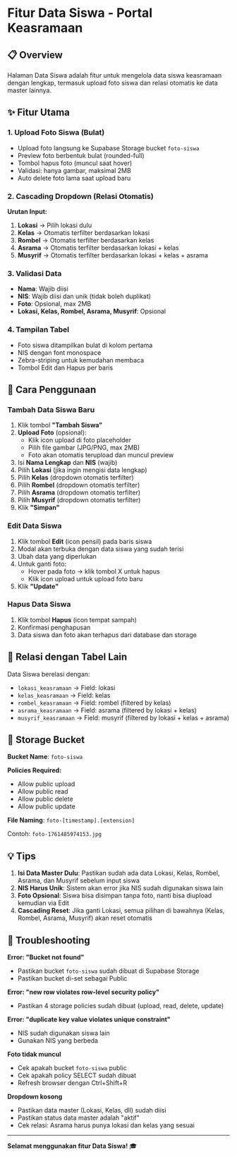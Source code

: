 # Fitur Data Siswa - Portal Keasramaan

## 📋 Overview

Halaman Data Siswa adalah fitur untuk mengelola data siswa keasramaan dengan lengkap, termasuk upload foto siswa dan relasi otomatis ke data master lainnya.

## ✨ Fitur Utama

### 1. Upload Foto Siswa (Bulat)
- Upload foto langsung ke Supabase Storage bucket `foto-siswa`
- Preview foto berbentuk bulat (rounded-full)
- Tombol hapus foto (muncul saat hover)
- Validasi: hanya gambar, maksimal 2MB
- Auto delete foto lama saat upload baru

### 2. Cascading Dropdown (Relasi Otomatis)

**Urutan Input:**
1. **Lokasi** → Pilih lokasi dulu
2. **Kelas** → Otomatis terfilter berdasarkan lokasi
3. **Rombel** → Otomatis terfilter berdasarkan kelas
4. **Asrama** → Otomatis terfilter berdasarkan lokasi + kelas
5. **Musyrif** → Otomatis terfilter berdasarkan lokasi + kelas + asrama

### 3. Validasi Data
- **Nama**: Wajib diisi
- **NIS**: Wajib diisi dan unik (tidak boleh duplikat)
- **Foto**: Opsional, max 2MB
- **Lokasi, Kelas, Rombel, Asrama, Musyrif**: Opsional

### 4. Tampilan Tabel
- Foto siswa ditampilkan bulat di kolom pertama
- NIS dengan font monospace
- Zebra-striping untuk kemudahan membaca
- Tombol Edit dan Hapus per baris

## 🎯 Cara Penggunaan

### Tambah Data Siswa Baru

1. Klik tombol **"Tambah Siswa"**
2. **Upload Foto** (opsional):
   - Klik icon upload di foto placeholder
   - Pilih file gambar (JPG/PNG, max 2MB)
   - Foto akan otomatis terupload dan muncul preview
3. Isi **Nama Lengkap** dan **NIS** (wajib)
4. Pilih **Lokasi** (jika ingin mengisi data lengkap)
5. Pilih **Kelas** (dropdown otomatis terfilter)
6. Pilih **Rombel** (dropdown otomatis terfilter)
7. Pilih **Asrama** (dropdown otomatis terfilter)
8. Pilih **Musyrif** (dropdown otomatis terfilter)
9. Klik **"Simpan"**

### Edit Data Siswa

1. Klik tombol **Edit** (icon pensil) pada baris siswa
2. Modal akan terbuka dengan data siswa yang sudah terisi
3. Ubah data yang diperlukan
4. Untuk ganti foto:
   - Hover pada foto → klik tombol X untuk hapus
   - Klik icon upload untuk upload foto baru
5. Klik **"Update"**

### Hapus Data Siswa

1. Klik tombol **Hapus** (icon tempat sampah)
2. Konfirmasi penghapusan
3. Data siswa dan foto akan terhapus dari database dan storage

## 🔗 Relasi dengan Tabel Lain

Data Siswa berelasi dengan:
- `lokasi_keasramaan` → Field: lokasi
- `kelas_keasramaan` → Field: kelas
- `rombel_keasramaan` → Field: rombel (filtered by kelas)
- `asrama_keasramaan` → Field: asrama (filtered by lokasi + kelas)
- `musyrif_keasramaan` → Field: musyrif (filtered by lokasi + kelas + asrama)

## 📸 Storage Bucket

**Bucket Name**: `foto-siswa`

**Policies Required:**
- Allow public upload
- Allow public read
- Allow public delete
- Allow public update

**File Naming**: `foto-[timestamp].[extension]`

Contoh: `foto-1761485974153.jpg`

## 💡 Tips

1. **Isi Data Master Dulu**: Pastikan sudah ada data Lokasi, Kelas, Rombel, Asrama, dan Musyrif sebelum input siswa
2. **NIS Harus Unik**: Sistem akan error jika NIS sudah digunakan siswa lain
3. **Foto Opsional**: Siswa bisa disimpan tanpa foto, nanti bisa diupload kemudian via Edit
4. **Cascading Reset**: Jika ganti Lokasi, semua pilihan di bawahnya (Kelas, Rombel, Asrama, Musyrif) akan reset otomatis

## 🐛 Troubleshooting

**Error: "Bucket not found"**
- Pastikan bucket `foto-siswa` sudah dibuat di Supabase Storage
- Pastikan bucket di-set sebagai Public

**Error: "new row violates row-level security policy"**
- Pastikan 4 storage policies sudah dibuat (upload, read, delete, update)

**Error: "duplicate key value violates unique constraint"**
- NIS sudah digunakan siswa lain
- Gunakan NIS yang berbeda

**Foto tidak muncul**
- Cek apakah bucket `foto-siswa` public
- Cek apakah policy SELECT sudah dibuat
- Refresh browser dengan Ctrl+Shift+R

**Dropdown kosong**
- Pastikan data master (Lokasi, Kelas, dll) sudah diisi
- Pastikan status data master adalah "aktif"
- Cek relasi: Asrama harus punya lokasi dan kelas yang sesuai

---

**Selamat menggunakan fitur Data Siswa!** 🎓
